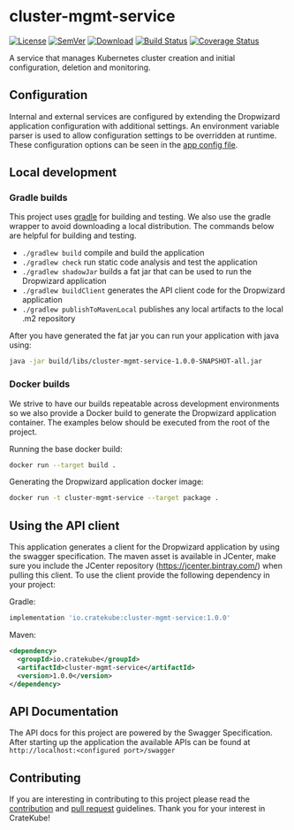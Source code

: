 # cluster-mgmt-service
[![License](http://img.shields.io/badge/license-APACHE-blue.svg?style=flat)](http://choosealicense.com/licenses/apache-2.0/)
[![SemVer](http://img.shields.io/badge/semver-2.0.0-blue.svg?style=flat)](http://semver.org/spec/v2.0.0)
[![Download](https://api.bintray.com/packages/cratekube/maven/cluster-mgmt-service-client/images/download.svg)](https://bintray.com/cratekube/maven/cluster-mgmt-service-client/_latestVersion)
[![Build Status](https://travis-ci.com/cratekube/cluster-mgmt-service.svg?branch=master)](https://travis-ci.com/cratekube/cluster-mgmt-service)
[![Coverage Status](https://coveralls.io/repos/github/cratekube/cluster-mgmt-service/badge.svg?branch=master)](https://coveralls.io/github/cratekube/cluster-mgmt-service?branch=master)

A service that manages Kubernetes cluster creation and initial configuration, deletion and monitoring.

## Configuration
Internal and external services are configured by extending the Dropwizard application configuration with additional
settings. An environment variable parser is used to allow configuration settings to be overridden at runtime. 
These configuration options can be seen in the [app config file](app.yml).

## Local development

### Gradle builds
This project uses [gradle](https://github.com/gradle/gradle) for building and testing.  We also use the gradle wrapper
to avoid downloading a local distribution.  The commands below are helpful for building and testing.
- `./gradlew build` compile and build the application
- `./gradlew check` run static code analysis and test the application
- `./gradlew shadowJar` builds a fat jar that can be used to run the Dropwizard application
- `./gradlew buildClient` generates the API client code for the Dropwizard application
- `./gradlew publishToMavenLocal` publishes any local artifacts to the local .m2 repository

After you have generated the fat jar you can run your application with java using:
```bash
java -jar build/libs/cluster-mgmt-service-1.0.0-SNAPSHOT-all.jar
```

### Docker builds
We strive to have our builds repeatable across development environments so we also provide a Docker build to generate 
the Dropwizard application container.  The examples below should be executed from the root of the project.

Running the base docker build:
```bash
docker run --target build .
```

Generating the Dropwizard application docker image:
```bash
docker run -t cluster-mgmt-service --target package .
```

## Using the API client
This application generates a client for the Dropwizard application by using the swagger specification.  The maven asset
is available in JCenter, make sure you include the JCenter repository (https://jcenter.bintray.com/) when pulling this
client.  To use the client provide the following dependency in your project:

Gradle:
```groovy
implementation 'io.cratekube:cluster-mgmt-service:1.0.0'
``` 

Maven:
```xml
<dependency>
  <groupId>io.cratekube</groupId>
  <artifactId>cluster-mgmt-service</artifactId>
  <version>1.0.0</version>
</dependency>
```

## API Documentation
The API docs for this project are powered by the Swagger Specification. After starting up the application the available
APIs can be found at `http://localhost:<configured port>/swagger`

## Contributing
If you are interesting in contributing to this project please read the [contribution](CONTRIBUTING.md) and 
[pull request](PR_GUIDELINES.md) guidelines.  Thank you for your interest in CrateKube!
